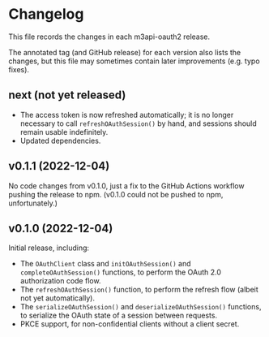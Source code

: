 # Changelog

This file records the changes in each m3api-oauth2 release.

The annotated tag (and GitHub release) for each version also lists the changes,
but this file may sometimes contain later improvements (e.g. typo fixes).

## next (not yet released)

- The access token is now refreshed automatically;
  it is no longer necessary to call `refreshOAuthSession()` by hand,
  and sessions should remain usable indefinitely.
- Updated dependencies.

## v0.1.1 (2022-12-04)

No code changes from v0.1.0,
just a fix to the GitHub Actions workflow pushing the release to npm.
(v0.1.0 could not be pushed to npm, unfortunately.)

## v0.1.0 (2022-12-04)

Initial release, including:

- The `OAuthClient` class and
  `initOAuthSession()` and `completeOAuthSession()` functions,
  to perform the OAuth 2.0 authorization code flow.
- The `refreshOAuthSession()` function,
  to perform the refresh flow (albeit not yet automatically).
- The `serializeOAuthSession()` and `deserializeOAuthSession()` functions,
  to serialize the OAuth state of a session between requests.
- PKCE support, for non-confidential clients without a client secret.
